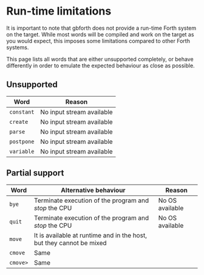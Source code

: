 # Run-time limitations

It is important to note that gbforth does not provide a run-time Forth system on
the target. While most words will be compiled and work on the target as you
would expect, this imposes some limitations compared to other Forth systems.

This page lists all words that are either unsupported completely, or behave
differently in order to emulate the expected behaviour as close as possible.

## Unsupported

| Word | Reason |
| ---- | ------ |
| `constant` | No input stream available |
| `create` | No input stream available |
| `parse` | No input stream available |
| `postpone` | No input stream available |
| `variable` | No input stream available |

## Partial support

| Word     | Alternative behaviour                                                | Reason          |
| ----     | ---------------------                                                | ------          |
| `bye`    | Terminate execution of the program and _stop_ the CPU                | No OS available |
| `quit`   | Terminate execution of the program and _stop_ the CPU                | No OS available |
| `move`   | It is available at runtime and in the host, but they cannot be mixed |                 |
| `cmove`  | Same                                                                 |                 |
| `cmove>` | Same                                                                 |                 |
